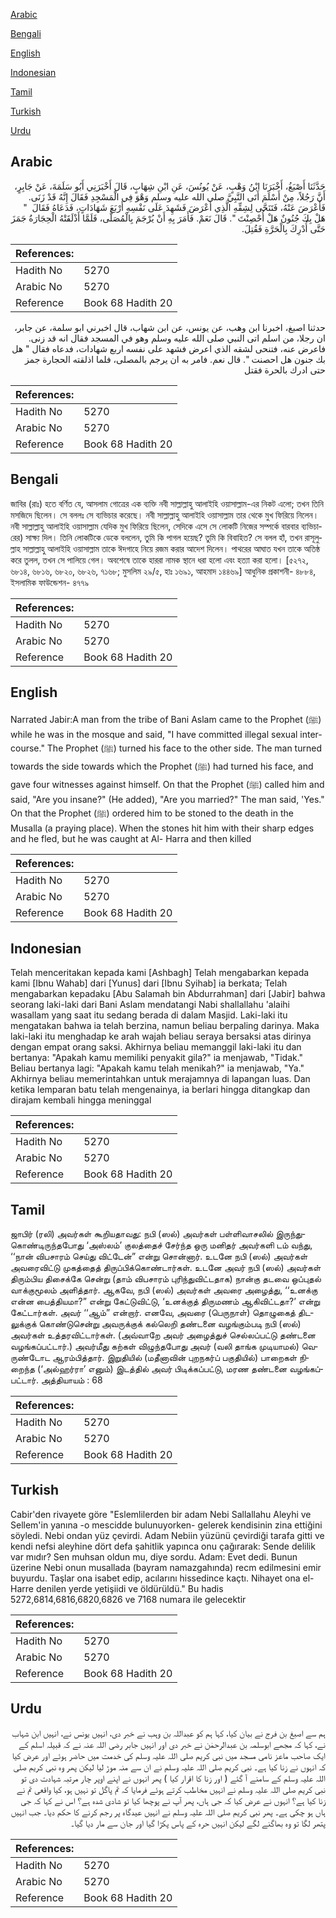 [Arabic](#arabic)

[Bengali](#bengali)

[English](#english)

[Indonesian](#indonesian)

[Tamil](#tamil)

[Turkish](#turkish)

[Urdu](#urdu)

## Arabic


<div dir="rtl" lang="ar" style={{fontSize:'larger',backgroundColor:'#f8f9fa',padding:20}}>
حَدَّثَنَا أَصْبَغُ، أَخْبَرَنَا ابْنُ وَهْبٍ، عَنْ يُونُسَ، عَنِ ابْنِ شِهَابٍ، قَالَ أَخْبَرَنِي أَبُو سَلَمَةَ، عَنْ جَابِرٍ، أَنَّ رَجُلاً، مِنْ أَسْلَمَ أَتَى النَّبِيَّ صلى الله عليه وسلم وَهْوَ فِي الْمَسْجِدِ فَقَالَ إِنَّهُ قَدْ زَنَى‏.‏ فَأَعْرَضَ عَنْهُ، فَتَنَحَّى لِشِقِّهِ الَّذِي أَعْرَضَ فَشَهِدَ عَلَى نَفْسِهِ أَرْبَعَ شَهَادَاتٍ، فَدَعَاهُ فَقَالَ ‏ "‏ هَلْ بِكَ جُنُونٌ هَلْ أُحْصِنْتَ ‏"‏‏.‏ قَالَ نَعَمْ‏.‏ فَأَمَرَ بِهِ أَنْ يُرْجَمَ بِالْمُصَلَّى، فَلَمَّا أَذْلَقَتْهُ الْحِجَارَةُ جَمَزَ حَتَّى أُدْرِكَ بِالْحَرَّةِ فَقُتِلَ‏.‏
</div>
<div style={{backgroundColor:'#f8f9fa',padding:20, marginBottom: 10}}><table> <thead> <tr> <th>References:</th> <th></th> </tr> </thead> <tbody><tr><td>Hadith No</td><td>5270</td></tr><tr><td>Arabic No</td><td>5270</td></tr><tr><td>Reference</td><td>Book 68 Hadith 20</td></tr></tbody></table></div>


<div dir="rtl" lang="ar" style={{fontSize:'larger',backgroundColor:'#f8f9fa',padding:20}}>
حدثنا اصبغ، اخبرنا ابن وهب، عن يونس، عن ابن شهاب، قال اخبرني ابو سلمة، عن جابر، ان رجلا، من اسلم اتى النبي صلى الله عليه وسلم وهو في المسجد فقال انه قد زنى. فاعرض عنه، فتنحى لشقه الذي اعرض فشهد على نفسه اربع شهادات، فدعاه فقال " هل بك جنون هل احصنت ". قال نعم. فامر به ان يرجم بالمصلى، فلما اذلقته الحجارة جمز حتى ادرك بالحرة فقتل
</div>
<div style={{backgroundColor:'#f8f9fa',padding:20, marginBottom: 10}}><table> <thead> <tr> <th>References:</th> <th></th> </tr> </thead> <tbody><tr><td>Hadith No</td><td>5270</td></tr><tr><td>Arabic No</td><td>5270</td></tr><tr><td>Reference</td><td>Book 68 Hadith 20</td></tr></tbody></table></div>

## Bengali


<div dir="ltr" lang="bn" style={{fontSize:'larger',backgroundColor:'#f8f9fa',padding:20}}>
জাবির (রাঃ) হতে বর্ণিত যে, আসলাম গোত্রের এক ব্যক্তি নবী সাল্লাল্লাহু আলাইহি ওয়াসাল্লাম-এর নিকট এলো; তখন তিনি মসজিদে ছিলেন। সে বললঃ সে ব্যভিচার করেছে। নবী সাল্লাল্লাহু আলাইহি ওয়াসাল্লাম তার থেকে মুখ ফিরিয়ে নিলেন। নবী সাল্লাল্লাহু আলাইহি ওয়াসাল্লাম যেদিক মুখ ফিরিয়ে ছিলেন, সেদিকে এসে সে লোকটি নিজের সম্পর্কে বারবার ব্যভিচারের) সাক্ষ্য দিল। তিনি লোকটিকে ডেকে বললেন, তুমি কি পাগল হয়েছ? তুমি কি বিবাহিত? সে বলল হাঁ, তখন রাসূলুল্লাহ সাল্লাল্লাহু আলাইহি ওয়াসাল্লাম তাকে ঈদগাহে নিয়ে রজম করার আদেশ দিলেন। পাথরের আঘাত যখন তাকে অতিষ্ঠ করে তুলল, তখন সে পালিয়ে গেল। অবশেষে তাকে হাররা নামক স্থানে ধরা হলো এবং হত্যা করা হলো। [৫২৭২, ৬৮১৪, ৬৮১৬, ৬৮২০, ৬৮২৬, ৭১৬৮; মুসলিম ২৯/৫, হাঃ ১৬৯১, আহমাদ ১৪৪৬৯] আধুনিক প্রকাশনী- ৪৮৮৪, ইসলামিক ফাউন্ডেশন- ৪৭৭৯
</div>
<div style={{backgroundColor:'#f8f9fa',padding:20, marginBottom: 10}}><table> <thead> <tr> <th>References:</th> <th></th> </tr> </thead> <tbody><tr><td>Hadith No</td><td>5270</td></tr><tr><td>Arabic No</td><td>5270</td></tr><tr><td>Reference</td><td>Book 68 Hadith 20</td></tr></tbody></table></div>

## English


<div dir="ltr" lang="en" style={{fontSize:'larger',backgroundColor:'#f8f9fa',padding:20}}>
Narrated Jabir:A man from the tribe of Bani Aslam came to the Prophet (ﷺ) while he was in the mosque and said, "I have committed illegal sexual intercourse." The Prophet (ﷺ) turned his face to the other side. The man turned towards the side towards which the Prophet (ﷺ) had turned his face, and gave four witnesses against himself. On that the Prophet (ﷺ) called him and said, "Are you insane?" (He added), "Are you married?" The man said, 'Yes." On that the Prophet (ﷺ) ordered him to be stoned to the death in the Musalla (a praying place). When the stones hit him with their sharp edges and he fled, but he was caught at Al- Harra and then killed
</div>
<div style={{backgroundColor:'#f8f9fa',padding:20, marginBottom: 10}}><table> <thead> <tr> <th>References:</th> <th></th> </tr> </thead> <tbody><tr><td>Hadith No</td><td>5270</td></tr><tr><td>Arabic No</td><td>5270</td></tr><tr><td>Reference</td><td>Book 68 Hadith 20</td></tr></tbody></table></div>

## Indonesian


<div dir="ltr" lang="id" style={{fontSize:'larger',backgroundColor:'#f8f9fa',padding:20}}>
Telah menceritakan kepada kami [Ashbagh] Telah mengabarkan kepada kami [Ibnu Wahab] dari [Yunus] dari [Ibnu Syihab] ia berkata; Telah mengabarkan kepadaku [Abu Salamah bin Abdurrahman] dari [Jabir] bahwa seorang laki-laki dari Bani Aslam mendatangi Nabi shallallahu 'alaihi wasallam yang saat itu sedang berada di dalam Masjid. Laki-laki itu mengatakan bahwa ia telah berzina, namun beliau berpaling darinya. Maka laki-laki itu menghadap ke arah wajah beliau seraya bersaksi atas dirinya dengan empat orang saksi. Akhirnya beliau memanggil laki-laki itu dan bertanya: "Apakah kamu memiliki penyakit gila?" ia menjawab, "Tidak." Beliau bertanya lagi: "Apakah kamu telah menikah?" ia menjawab, "Ya." Akhirnya beliau memerintahkan untuk merajamnya di lapangan luas. Dan ketika lemparan batu telah mengenainya, ia berlari hingga ditangkap dan dirajam kembali hingga meninggal
</div>
<div style={{backgroundColor:'#f8f9fa',padding:20, marginBottom: 10}}><table> <thead> <tr> <th>References:</th> <th></th> </tr> </thead> <tbody><tr><td>Hadith No</td><td>5270</td></tr><tr><td>Arabic No</td><td>5270</td></tr><tr><td>Reference</td><td>Book 68 Hadith 20</td></tr></tbody></table></div>

## Tamil


<div dir="ltr" lang="ta" style={{fontSize:'larger',backgroundColor:'#f8f9fa',padding:20}}>
ஜாபிர் (ரலி) அவர்கள் கூறியதாவது: நபி (ஸல்) அவர்கள் பள்ளிவாசலில் இருந்துகொண்டிருந்தபோது ‘அஸ்லம்’ குலத்தைச் சேர்ந்த ஒரு மனிதர் அவர்களி டம் வந்து, ‘‘நான் விபசாரம் செய்து விட்டேன்” என்று சொன்னார். உடனே நபி (ஸல்) அவர்கள் அவரைவிட்டு முகத்தைத் திருப்பிக்கொண்டார்கள். உடனே அவர் நபி (ஸல்) அவர்கள் திரும்பிய திசைக்கே சென்று (தாம் விபசாரம் புரிந்துவிட்டதாக) நான்கு தடவை ஒப்புதல் வாக்குமூலம் அளித்தார். ஆகவே, நபி (ஸல்) அவர்கள் அவரை அழைத்து, ‘‘உனக்கு என்ன பைத்தியமா?” என்று கேட்டுவிட்டு, ‘உனக்குத் திருமணம் ஆகிவிட்டதா?’ என்று கேட்டார்கள். அவர் ‘‘ஆம்” என்றார். எனவே, அவரை (பெருநாள்) தொழுகைத் திடலுக்குக் கொண்டுசென்று அவருக்குக் கல்லெறி தண்டனை வழங்கும்படி நபி (ஸல்) அவர்கள் உத்தரவிட்டார்கள். (அவ்வாறே அவர் அழைத்துச் செல்லப்பட்டு தண்டனை வழங்கப்பட்டார்.) அவர்மீது கற்கள் விழுந்தபோது அவர் (வலி தாங்க முடியாமல்) வெருண்டோட ஆரம்பித்தார். இறுதியில் (மதீனாவின் புறநகர்ப் பகுதியில்) பாறைகள் நிறைந்த (‘அல்ஹர்ரா’ எனும்) இடத்தில் அவர் பிடிக்கப்பட்டு, மரண தண்டனை வழங்கப்பட்டார். அத்தியாயம் : 68
</div>
<div style={{backgroundColor:'#f8f9fa',padding:20, marginBottom: 10}}><table> <thead> <tr> <th>References:</th> <th></th> </tr> </thead> <tbody><tr><td>Hadith No</td><td>5270</td></tr><tr><td>Arabic No</td><td>5270</td></tr><tr><td>Reference</td><td>Book 68 Hadith 20</td></tr></tbody></table></div>

## Turkish


<div dir="ltr" lang="tr" style={{fontSize:'larger',backgroundColor:'#f8f9fa',padding:20}}>
Cabir'den rivayete göre "Eslemlilerden bir adam Nebi Sallallahu Aleyhi ve Sellem'in yanına -o mescidde bulunuyorken- gelerek kendisinin zina ettiğini söyledi. Nebi ondan yüz çevirdi. Adam Nebiin yüzünü çevirdiği tarafa gitti ve kendi nefsi aleyhine dört defa şahitlik yapınca onu çağırarak: Sende delilik var mıdır? Sen muhsan oldun mu, diye sordu. Adam: Evet dedi. Bunun üzerine Nebi onun musallada (bayram namazgahında) recm edilmesini emir buyurdu. Taşlar ona isabet edip, acılarını hissedince kaçtı. Nihayet ona el-Harre denilen yerde yetişiidi ve öldürüldü." Bu hadis 5272,6814,6816,6820,6826 ve 7168 numara ile gelecektir
</div>
<div style={{backgroundColor:'#f8f9fa',padding:20, marginBottom: 10}}><table> <thead> <tr> <th>References:</th> <th></th> </tr> </thead> <tbody><tr><td>Hadith No</td><td>5270</td></tr><tr><td>Arabic No</td><td>5270</td></tr><tr><td>Reference</td><td>Book 68 Hadith 20</td></tr></tbody></table></div>

## Urdu


<div dir="rtl" lang="ur" style={{fontSize:'larger',backgroundColor:'#f8f9fa',padding:20}}>
ہم سے اصبغ بن فرج نے بیان کیا، کہا ہم کو عبداللہ بن وہب نے خبر دی، انہیں یونس نے، انہیں ابن شہاب نے، کہا کہ مجھے ابوسلمہ بن عبدالرحمٰن نے خبر دی اور انہیں جابر رضی اللہ عنہ نے کہ قبیلہ اسلم کے ایک صاحب ماعز نامی مسجد میں نبی کریم صلی اللہ علیہ وسلم کی خدمت میں حاضر ہوئے اور عرض کیا کہ انہوں نے زنا کیا ہے۔ نبی کریم صلی اللہ علیہ وسلم نے ان سے منہ موڑ لیا لیکن پھر وہ نبی کریم صلی اللہ علیہ وسلم کے سامنے آ گئے ( اور زنا کا اقرار کیا ) پھر انہوں نے اپنے اوپر چار مرتبہ شہادت دی تو نبی کریم صلی اللہ علیہ وسلم نے انہیں مخاطب کرتے ہوئے فرمایا کہ تم پاگل تو نہیں ہو، کیا واقعی تم نے زنا کیا ہے؟ انہوں نے عرض کیا کہ جی ہاں، پھر آپ نے پوچھا کیا تو شادی شدہ ہے؟ اس نے کہا کہ جی ہاں ہو چکی ہے۔ پھر نبی کریم صلی اللہ علیہ وسلم نے انہیں عیدگاہ پر رجم کرنے کا حکم دیا۔ جب انہیں پتھر لگا تو وہ بھاگنے لگے لیکن انہیں حرہ کے پاس پکڑا گیا اور جان سے مار دیا گیا۔
</div>
<div style={{backgroundColor:'#f8f9fa',padding:20, marginBottom: 10}}><table> <thead> <tr> <th>References:</th> <th></th> </tr> </thead> <tbody><tr><td>Hadith No</td><td>5270</td></tr><tr><td>Arabic No</td><td>5270</td></tr><tr><td>Reference</td><td>Book 68 Hadith 20</td></tr></tbody></table></div>
